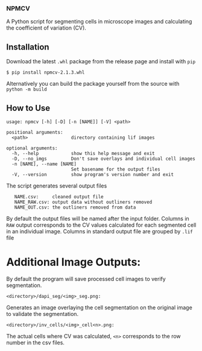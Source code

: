 ### NPMCV

A Python script for segmenting cells in microscope images and calculating the coefficient of variation (CV).

## Installation


Download the latest `.whl` package from the release page and install with `pip`

```
$ pip install npmcv-2.1.3.whl
```

Alternatively you can build the package yourself from the source with `python -m build`



## How to Use

```
usage: npmcv [-h] [-D] [-n [NAME]] [-V] <path>

positional arguments:
  <path>                directory containing lif images

optional arguments:
  -h, --help            show this help message and exit
  -D, --no_imgs         Don't save overlays and individual cell images
  -n [NAME], --name [NAME]
                        Set basename for the output files
  -V, --version         show program's version number and exit
```


The script generates several output files
```
   NAME.csv:     cleaned output file
   NAME_RAW.csv: output data without outliners removed  
   NAME_OUT.csv: the outliners removed from data
```
By default the output files will be named after the input folder.
Columns in `RAW` output corresponds to the CV values calculated for each segmented cell in an individual image.
Columns in standard output file are grouped by `.lif` file 

# Additional Image Outputs:

By default the program will save processed cell images to verify segmentation.

`<directory>/dapi_seg/<img>_seg.png:`

Generates an image overlaying the cell segmentation on the original image
to validate the segmentation.

`<directory>/inv_cells/<img>_cell<n>.png:`

The actual cells where CV was calculated, `<n>` corresponds to the row number in the csv files.
